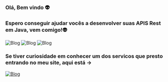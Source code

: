 ### Olá, Bem vindo  👽
### Espero conseguir ajudar vocês a desenvolver suas APIS Rest em Java, vem comigo!👽
![Blog](https://img.shields.io/badge/Java-ED8B00?style=for-the-badge&logo=openjdk&logoColor=white) ![Blog](https://img.shields.io/badge/MySQL-00000F?style=for-the-badge&logo=mysql&logoColor=white) ![Blog](https://img.shields.io/badge/MySQL-00000F?style=for-the-badge&logo=mysql&logoColor=white)
### Se tiver curiosidade em conhecer um dos servicos que presto entrando no meu site, aqui está ->
[![Blog](https://img.shields.io/badge/Blogger-FF5722?style=for-the-badge&logo=blogger&logoColor=white)](https://mr-tech73.webnode.page)

